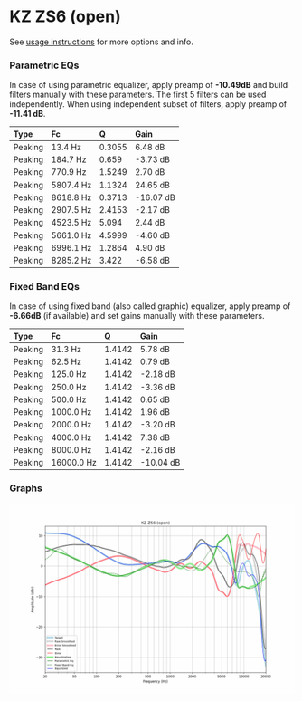 # KZ ZS6 (open)
See [usage instructions](https://github.com/jaakkopasanen/AutoEq#usage) for more options and info.

### Parametric EQs
In case of using parametric equalizer, apply preamp of **-10.49dB** and build filters manually
with these parameters. The first 5 filters can be used independently.
When using independent subset of filters, apply preamp of **-11.41 dB**.

| Type    | Fc        |      Q | Gain      |
|:--------|:----------|:-------|:----------|
| Peaking | 13.4 Hz   | 0.3055 | 6.48 dB   |
| Peaking | 184.7 Hz  | 0.659  | -3.73 dB  |
| Peaking | 770.9 Hz  | 1.5249 | 2.70 dB   |
| Peaking | 5807.4 Hz | 1.1324 | 24.65 dB  |
| Peaking | 8618.8 Hz | 0.3713 | -16.07 dB |
| Peaking | 2907.5 Hz | 2.4153 | -2.17 dB  |
| Peaking | 4523.5 Hz | 5.094  | 2.44 dB   |
| Peaking | 5661.0 Hz | 4.5999 | -4.60 dB  |
| Peaking | 6996.1 Hz | 1.2864 | 4.90 dB   |
| Peaking | 8285.2 Hz | 3.422  | -6.58 dB  |

### Fixed Band EQs
In case of using fixed band (also called graphic) equalizer, apply preamp of **-6.66dB**
(if available) and set gains manually with these parameters.

| Type    | Fc         |      Q | Gain      |
|:--------|:-----------|:-------|:----------|
| Peaking | 31.3 Hz    | 1.4142 | 5.78 dB   |
| Peaking | 62.5 Hz    | 1.4142 | 0.79 dB   |
| Peaking | 125.0 Hz   | 1.4142 | -2.18 dB  |
| Peaking | 250.0 Hz   | 1.4142 | -3.36 dB  |
| Peaking | 500.0 Hz   | 1.4142 | 0.65 dB   |
| Peaking | 1000.0 Hz  | 1.4142 | 1.96 dB   |
| Peaking | 2000.0 Hz  | 1.4142 | -3.20 dB  |
| Peaking | 4000.0 Hz  | 1.4142 | 7.38 dB   |
| Peaking | 8000.0 Hz  | 1.4142 | -2.16 dB  |
| Peaking | 16000.0 Hz | 1.4142 | -10.04 dB |

### Graphs
![](./KZ%20ZS6%20(open).png)